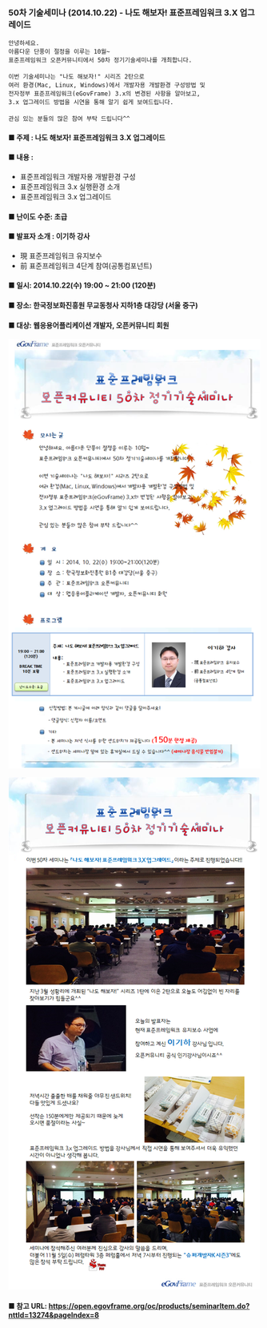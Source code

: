 ### 50차 기술세미나 (2014.10.22) - 나도 해보자! 표준프레임워크 3.X 업그레이드
    안녕하세요.
    아름다운 단풍이 절정을 이루는 10월~
    표준프레임워크 오픈커뮤니티에서 50차 정기기술세미나를 개최합니다.
    
    이번 기술세미나는 "나도 해보자!" 시리즈 2탄으로
    여러 환경(Mac, Linux, Windows)에서 개발자용 개발환경 구성방법 및
    전자정부 표준프레임워크(eGovFrame) 3.x의 변경된 사항을 알아보고,
    3.x 업그레이드 방법을 시연을 통해 알기 쉽게 보여드립니다.
    
    관심 있는 분들의 많은 참여 부탁 드립니다^^
    
#### ■ 주제 : 나도 해보자! 표준프레임워크 3.X 업그레이드
#### ■ 내용 :
- 표준프레임워크 개발자용 개발환경 구성
- 표준프레임워크 3.x 실행환경 소개
- 표준프레임워크 3.x 업그레이드
#### ■ 난이도 수준: 초급
#### ■ 발표자 소개 : 이기하 강사
- 現 표준프레임워크 유지보수
- 前 표준프레임워크 4단계 참여(공통컴포넌트)
#### ■ 일시: 2014.10.22(수) 19:00 ~ 21:00 (120분)
#### ■ 장소: 한국정보화진흥원 무교동청사 지하1층 대강당 (서울 중구)
#### ■ 대상: 웹응용어플리케이션 개발자, 오픈커뮤니티 회원
    
![poster](./oc50.png)

![photo](./oc50현장.png)
    
#### ■ 참고 URL: https://open.egovframe.org/oc/products/seminarItem.do?nttId=13274&pageIndex=8